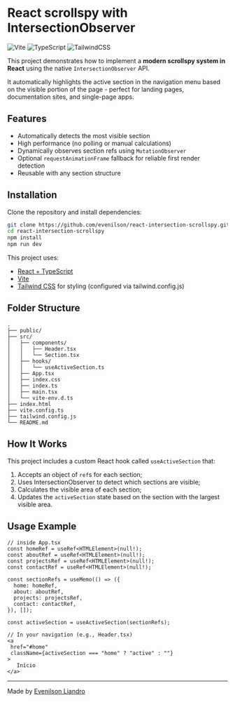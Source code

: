 # React scrollspy with IntersectionObserver
![Vite](https://img.shields.io/badge/built%20with-vite-blueviolet?logo=vite)
![TypeScript](https://img.shields.io/badge/language-typescript-blue?logo=typescript)
![TailwindCSS](https://img.shields.io/badge/styling-tailwindcss-38bdf8?logo=tailwindcss)

This project demonstrates how to implement a **modern scrollspy system in React** using the native `IntersectionObserver` API.

It automatically highlights the active section in the navigation menu based on the visible portion of the page - perfect for landing pages, documentation sites, and single-page apps.

## Features
- Automatically detects the most visible section
- High performance (no polling or manual calculations)
- Dynamically observes section refs using `MutationObserver`
- Optional `requestAnimationFrame` fallback for reliable first render detection
- Reusable with any section structure

## Installation
Clone the repository and install dependencies:
```bash
git clone https://github.com/evenilson/react-intersection-scrollspy.git
cd react-intersection-scrollspy
npm install
npm run dev
```

This project uses:
- [React + TypeScript](https://react.dev/)
- [Vite](https://vite.dev/) 
- [Tailwind CSS](https://tailwindcss.com/) for styling (configured via tailwind.config.js)

## Folder Structure
```text
.
├── public/
├── src/
│   ├── components/
│   │   ├── Header.tsx
│   │   └── Section.tsx
│   ├── hooks/
│   │   └── useActiveSection.ts
│   ├── App.tsx
│   ├── index.css
│   ├── index.ts
│   ├── main.tsx
│   └── vite-env.d.ts
├── index.html
├── vite.config.ts
├── tailwind.config.js
└── README.md

```

## How It Works
This project includes a custom React hook called `useActiveSection` that:
1. Accepts an object of `ref`s for each section;
2. Uses IntersectionObserver to detect which sections are visible;
3. Calculates the visible area of each section;
4. Updates the `activeSection` state based on the section with the largest visible area.

## Usage Example
```tsx
// inside App.tsx
const homeRef = useRef<HTMLElement>(null!);
const aboutRef = useRef<HTMLElement>(null!);
const projectsRef = useRef<HTMLElement>(null!);
const contactRef = useRef<HTMLElement>(null!);

const sectionRefs = useMemo(() => ({
  home: homeRef,
  about: aboutRef,
  projects: projectsRef,
  contact: contactRef,
}), []);

const activeSection = useActiveSection(sectionRefs);
```
```tsx
// In your navigation (e.g., Header.tsx)
<a
 href="#home"
 className={activeSection === "home" ? "active" : ""}
>
   Início
</a>
```
---
Made by [Evenilson Liandro](https://github.com/evenilson)

